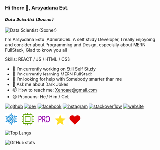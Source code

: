 ### Hi there 👋, Arsyadana Est.
#### *Data Scientist (Sooner)*
![*Data Scientist (Sooner)*](https://1.bp.blogspot.com/-k5VlW3bZhtI/V1yvuB28O-I/AAAAAAAABXM/zKRiyts4z785SSwtV6DBd9Pbr6Xrew77QCLcB/s1600/helloworld.gif)

I'm Arsyadana Estu (AdmiralCeb. A self study Developer, I really enjoyoing and consider about Programming and Design, especially about MERN FullStack, Glad to know you all

Skills: REACT / JS / HTML / CSS

- 🔭 I’m currently working on Still Self Study 
- 🌱 I’m currently learning MERN FullStack 
- 🤔 I’m looking for help with Somebody smarter than me 
- 💬 Ask me about Dark Jokes 
- 📫 How to reach me: Xenoare@gmail.com 
- 😄 Pronouns: He / Him / Ceb 


[<img src='https://cdn.jsdelivr.net/npm/simple-icons@3.0.1/icons/github.svg' alt='github' height='40'>](https://github.com/Xenoare)  [<img src='https://cdn.jsdelivr.net/npm/simple-icons@3.0.1/icons/dev-dot-to.svg' alt='dev' height='40'>](https://dev.to/Xenoare)  [<img src='https://cdn.jsdelivr.net/npm/simple-icons@3.0.1/icons/facebook.svg' alt='facebook' height='40'>](https://www.facebook.com/ArsyadanaTrail)  [<img src='https://cdn.jsdelivr.net/npm/simple-icons@3.0.1/icons/instagram.svg' alt='instagram' height='40'>](https://www.instagram.com/arsneaz51_/)  [<img src='https://cdn.jsdelivr.net/npm/simple-icons@3.0.1/icons/stackoverflow.svg' alt='stackoverflow' height='40'>](https://stackoverflow.com/users/Xenoare)  [<img src='https://cdn.jsdelivr.net/npm/simple-icons@3.0.1/icons/icloud.svg' alt='website' height='40'>](Xenoare@gmail.com)  

<a href='https://archiveprogram.github.com/'><img src='https://raw.githubusercontent.com/acervenky/animated-github-badges/master/assets/acbadge.gif' width='40' height='40'></a> <a href='https://docs.github.com/en/developers'><img src='https://raw.githubusercontent.com/acervenky/animated-github-badges/master/assets/devbadge.gif' width='40' height='40'></a> <a href='https://github.com/pricing'><img src='https://raw.githubusercontent.com/acervenky/animated-github-badges/master/assets/pro.gif' width='40' height='40'></a> <a href='https://stars.github.com/'><img src='https://raw.githubusercontent.com/acervenky/animated-github-badges/master/assets/starbadge.gif' width='35' height='35'></a> <a href='https://docs.github.com/en/github/supporting-the-open-source-community-with-github-sponsors'><img src='https://raw.githubusercontent.com/acervenky/animated-github-badges/master/assets/sponsorbadge.gif' width='35' height='35'></a> 

[![Top Langs](https://github-readme-stats.vercel.app/api/top-langs/?username=Xenoare)](https://github.com/anuraghazra/github-readme-stats)

![GitHub stats](https://github-readme-stats.vercel.app/api?username=Xenoare&show_icons=true)  

